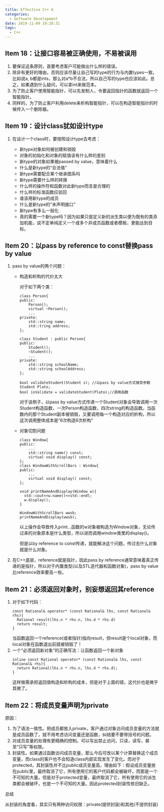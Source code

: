 ```yaml
---
title: Effective C++ 6
categories:
  - Software Development
date: 2019-11-09 19:28:31
tags:
  - C++
---
```

## Item 18：让接口容易被正确使用，不易被误用
1. 要保证这条原则，首要考虑客户可能做出什么样的错误。
2. 除非有更好的理由，否则应该尽量让自己写的type的行为与内置types一致。比如说a, b都是ints，那么对a*b不合法，所以自己写的type也应该如此。总之，如果遇到什么疑问，可以拿int来做范本。
3. 为了防止客户使用智能指针，可以先发制人，令要返回指针的函数就返回一个智能指针。
4. 同样的，为了防止客户利用delete来析构智能指针，可以在构造智能指针的时候传入一个删除器。

## Item 19：设计class犹如设计type
1. 在设计一个class时，要按照设计type去考虑：

     - 新type对象如何被创建和销毁
     - 对象的初始化和对象的赋值该有什么样的差别
     - 新type的对象如果被passed by value，意味着什么
     - 什么是新type的“合法值”
     - 新type需要配合某个继承图系吗
     - 新type需要什么样的转换
     - 什么样的操作符和函数对此新type而言是合理的
     - 什么样的标准函数应驳回
     - 谁该用新type的成员
     - 什么是新type的“未声明接口”
     - 新type有多么一般化
     - 真的需要一个新type吗？因为如果只是定义新的派生类以便为既有的类添加机能，说不定单纯定义一个或多个非成员函数或者模板，更能达到目标。

## Item 20：以pass by reference to const替换pass by value
1. pass by value的两个问题：

      - 构造和析构的代价太大
        
        对于如下两个类：
        ```
        class Person{
        public:
            Person();
            virtual ~Person();
            ...
        private:
            std::string name;
            std::tring address;
        };

        class Student : public Person{
        public:
            Student();
            ~Student();
            ...
        private:
            std::string schoolName;
            std::string schoolAddress;
        };

        bool validateStudent(Student s); //以pass by value方式接受参数
        Student Plato;
        bool isValidate = validateStudent(Plato);//调用函数
        ```
        对于该例子，以pass by value方式传递一个Student对象会导致调用一次Student构造函数，一次Person构造函数，四次string的构造函数。当函数内的那个Student副本被销毁，又要调用每一个构造对应的析构，所以这次调用整体成本是“6次构造6次析构”
      - 对象切割问题

        ```
        class Window{
        public:
            ...
            std::string name() const;
            virtual void display() const;    
        };
        class WindowWithScrollBars : Window{
        public:
            ...
            virtual void display() const;    
        };  

        void printNameAndDisplay(Window w){
          std::cout<<w.name()<<std::endl;
          w.display();
        }

        WindowWithScrollBars wwsb;
        printNameAndDisplay(wwsb);
        ```
        以上操作会导致传入print...函数的w对象被构造为Window对象，无论传过来的对象原本是什么类型，所以进而调用window类里的display()。

        但是以by reference to const传递，就能解决这个问题，传过去什么对象就是什么对象。
2. 在C++底层，reference就是指针，因此pass by reference通常意味着真正传递的是指针，所以对于内置类型(以及STL迭代器和函数对象)，pass by value比reference效率要高一些。

## Item 21：必须返回对象时，别妄想返回其reference
1. 对于如下代码：
    ```
    const Rational& operator* (const Rational& lhs, const Rational& rhs){
      Rational result(lhs.n * rhs.n, lhs.d * rhs.d)
      return result;
    }
    ```
    当函数返回一个reference(或者指针)指向result，但result是个local对象，而local对象在函数退出前就被销毁了！
2. 一个“必须返回新对象”的正确写法：让函数返回一个新对象
    ```
    inline const Rational operator* (const Rational& lhs, const Rational& rhs){      
      return Rational(lhs.n * rhs.n, lhs.d * rhs.d);
    }
    ```
    这样做需承担返回值构造和析构的成本，但是对于上面的错，这代价也是微乎其微了。

## Item 22：将成员变量声明为private
原因：

1. 为了语法一致性。把成员都放入private，客户通过对象访问成员变量的方法就是成员函数了，就不用考虑访问变量还是函数，纠结要不要带括号的问题。
2. 对成员变量的处理有更精确的控制。可以写出禁止访问，只读，读写，甚至“只写”等权限。
3. 封装性。如果通过函数访问成员变量，那么今后可改以某个计算替换这个成员变量，而class的客户也不会知道class内部实现发生了变化。而对于protected，其封装性并不比public成员变量高，理由如下：假设成员变量放在public里，最终取消了它，所有使用它的客户代码都会被破坏，而那是一个不可知的大量。但是对于protected变量，最终取消了它，所有使用它的派生类都会被破坏，也是一个不可知的大量。因此protected封装性依旧缺乏。

总结

从封装的角度看，其实只有两种访问权限：private(提供封装)和其他(不提供封装)
